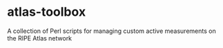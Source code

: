 atlas-toolbox
=============

A collection of Perl scripts for managing custom active measurements on the RIPE Atlas network
